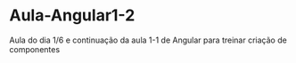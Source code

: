# Aula-Angular1-2

Aula do dia 1/6 e continuação da aula 1-1 de Angular para treinar criação de componentes
